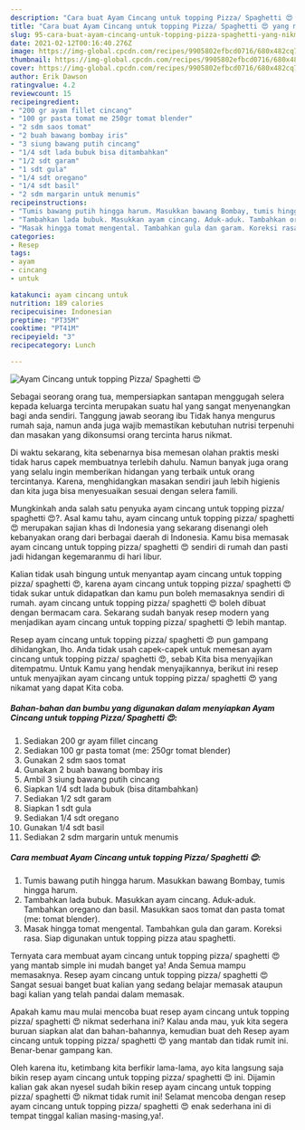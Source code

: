 ```yaml
---
description: "Cara buat Ayam Cincang untuk topping Pizza/ Spaghetti 😍 yang nikmat dan Mudah Dibuat"
title: "Cara buat Ayam Cincang untuk topping Pizza/ Spaghetti 😍 yang nikmat dan Mudah Dibuat"
slug: 95-cara-buat-ayam-cincang-untuk-topping-pizza-spaghetti-yang-nikmat-dan-mudah-dibuat
date: 2021-02-12T00:16:40.276Z
image: https://img-global.cpcdn.com/recipes/9905802efbcd0716/680x482cq70/ayam-cincang-untuk-topping-pizza-spaghetti-😍-foto-resep-utama.jpg
thumbnail: https://img-global.cpcdn.com/recipes/9905802efbcd0716/680x482cq70/ayam-cincang-untuk-topping-pizza-spaghetti-😍-foto-resep-utama.jpg
cover: https://img-global.cpcdn.com/recipes/9905802efbcd0716/680x482cq70/ayam-cincang-untuk-topping-pizza-spaghetti-😍-foto-resep-utama.jpg
author: Erik Dawson
ratingvalue: 4.2
reviewcount: 15
recipeingredient:
- "200 gr ayam fillet cincang"
- "100 gr pasta tomat me 250gr tomat blender"
- "2 sdm saos tomat"
- "2 buah bawang bombay iris"
- "3 siung bawang putih cincang"
- "1/4 sdt lada bubuk bisa ditambahkan"
- "1/2 sdt garam"
- "1 sdt gula"
- "1/4 sdt oregano"
- "1/4 sdt basil"
- "2 sdm margarin untuk menumis"
recipeinstructions:
- "Tumis bawang putih hingga harum. Masukkan bawang Bombay, tumis hingga harum."
- "Tambahkan lada bubuk. Masukkan ayam cincang. Aduk-aduk. Tambahkan oregano dan basil. Masukkan saos tomat dan pasta tomat (me: tomat blender)."
- "Masak hingga tomat mengental. Tambahkan gula dan garam. Koreksi rasa. Siap digunakan untuk topping pizza atau spaghetti."
categories:
- Resep
tags:
- ayam
- cincang
- untuk

katakunci: ayam cincang untuk 
nutrition: 189 calories
recipecuisine: Indonesian
preptime: "PT35M"
cooktime: "PT41M"
recipeyield: "3"
recipecategory: Lunch

---
```



![Ayam Cincang untuk topping Pizza/ Spaghetti 😍](https://img-global.cpcdn.com/recipes/9905802efbcd0716/680x482cq70/ayam-cincang-untuk-topping-pizza-spaghetti-😍-foto-resep-utama.jpg)

Sebagai seorang orang tua, mempersiapkan santapan menggugah selera kepada keluarga tercinta merupakan suatu hal yang sangat menyenangkan bagi anda sendiri. Tanggung jawab seorang ibu Tidak hanya mengurus rumah saja, namun anda juga wajib memastikan kebutuhan nutrisi terpenuhi dan masakan yang dikonsumsi orang tercinta harus nikmat.

Di waktu  sekarang, kita sebenarnya bisa memesan olahan praktis meski tidak harus capek membuatnya terlebih dahulu. Namun banyak juga orang yang selalu ingin memberikan hidangan yang terbaik untuk orang tercintanya. Karena, menghidangkan masakan sendiri jauh lebih higienis dan kita juga bisa menyesuaikan sesuai dengan selera famili. 



Mungkinkah anda salah satu penyuka ayam cincang untuk topping pizza/ spaghetti 😍?. Asal kamu tahu, ayam cincang untuk topping pizza/ spaghetti 😍 merupakan sajian khas di Indonesia yang sekarang disenangi oleh kebanyakan orang dari berbagai daerah di Indonesia. Kamu bisa memasak ayam cincang untuk topping pizza/ spaghetti 😍 sendiri di rumah dan pasti jadi hidangan kegemaranmu di hari libur.

Kalian tidak usah bingung untuk menyantap ayam cincang untuk topping pizza/ spaghetti 😍, karena ayam cincang untuk topping pizza/ spaghetti 😍 tidak sukar untuk didapatkan dan kamu pun boleh memasaknya sendiri di rumah. ayam cincang untuk topping pizza/ spaghetti 😍 boleh dibuat dengan bermacam cara. Sekarang sudah banyak resep modern yang menjadikan ayam cincang untuk topping pizza/ spaghetti 😍 lebih mantap.

Resep ayam cincang untuk topping pizza/ spaghetti 😍 pun gampang dihidangkan, lho. Anda tidak usah capek-capek untuk memesan ayam cincang untuk topping pizza/ spaghetti 😍, sebab Kita bisa menyajikan ditempatmu. Untuk Kamu yang hendak menyajikannya, berikut ini resep untuk menyajikan ayam cincang untuk topping pizza/ spaghetti 😍 yang nikamat yang dapat Kita coba.

<!--inarticleads1-->

##### Bahan-bahan dan bumbu yang digunakan dalam menyiapkan Ayam Cincang untuk topping Pizza/ Spaghetti 😍:

1. Sediakan 200 gr ayam fillet cincang
1. Sediakan 100 gr pasta tomat (me: 250gr tomat blender)
1. Gunakan 2 sdm saos tomat
1. Gunakan 2 buah bawang bombay iris
1. Ambil 3 siung bawang putih cincang
1. Siapkan 1/4 sdt lada bubuk (bisa ditambahkan)
1. Sediakan 1/2 sdt garam
1. Siapkan 1 sdt gula
1. Sediakan 1/4 sdt oregano
1. Gunakan 1/4 sdt basil
1. Sediakan 2 sdm margarin untuk menumis




<!--inarticleads2-->

##### Cara membuat Ayam Cincang untuk topping Pizza/ Spaghetti 😍:

1. Tumis bawang putih hingga harum. Masukkan bawang Bombay, tumis hingga harum.
1. Tambahkan lada bubuk. Masukkan ayam cincang. Aduk-aduk. Tambahkan oregano dan basil. Masukkan saos tomat dan pasta tomat (me: tomat blender).
1. Masak hingga tomat mengental. Tambahkan gula dan garam. Koreksi rasa. Siap digunakan untuk topping pizza atau spaghetti.




Ternyata cara membuat ayam cincang untuk topping pizza/ spaghetti 😍 yang mantab simple ini mudah banget ya! Anda Semua mampu memasaknya. Resep ayam cincang untuk topping pizza/ spaghetti 😍 Sangat sesuai banget buat kalian yang sedang belajar memasak ataupun bagi kalian yang telah pandai dalam memasak.

Apakah kamu mau mulai mencoba buat resep ayam cincang untuk topping pizza/ spaghetti 😍 nikmat sederhana ini? Kalau anda mau, yuk kita segera buruan siapkan alat dan bahan-bahannya, kemudian buat deh Resep ayam cincang untuk topping pizza/ spaghetti 😍 yang mantab dan tidak rumit ini. Benar-benar gampang kan. 

Oleh karena itu, ketimbang kita berfikir lama-lama, ayo kita langsung saja bikin resep ayam cincang untuk topping pizza/ spaghetti 😍 ini. Dijamin kalian gak akan nyesel sudah bikin resep ayam cincang untuk topping pizza/ spaghetti 😍 nikmat tidak rumit ini! Selamat mencoba dengan resep ayam cincang untuk topping pizza/ spaghetti 😍 enak sederhana ini di tempat tinggal kalian masing-masing,ya!.


